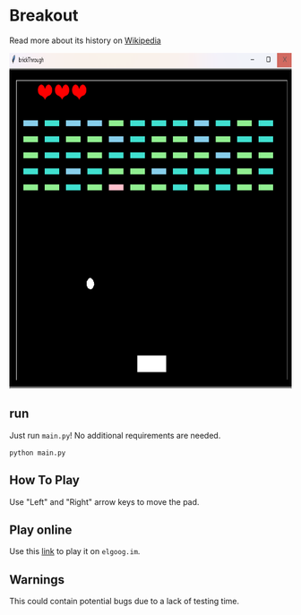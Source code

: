 # Breakout

Read more about its history on [Wikipedia](https://en.wikipedia.org/wiki/Breakout_(video_game))


<img src="https://github.com/Id-Dark-Dragon/Python-Mini-Games/blob/main/2-Breakout/image-git/Screenshot%202023-11-13%20154958.png" width="800" height="600">

## run
Just run `main.py`!
No additional requirements are needed.
```
python main.py
```

## How To Play
Use "Left" and "Right" arrow keys to move the pad.

## Play online
Use this [link](https://elgoog.im/breakout/) to play it on `elgoog.im`.

## Warnings
This could contain potential bugs due to a lack of testing time.
